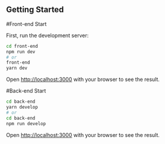## Getting Started

#Front-end Start

First, run the development server:

```bash
cd front-end
npm run dev
# or
front-end
yarn dev
```
Open [http://localhost:3000](http://localhost:3000) with your browser to see the result.

#Back-end Start

```bash
cd back-end
yarn develop
# or 
cd back-end
npm run develop
```

Open [http://localhost:3000](http://localhost:3000) with your browser to see the result.
